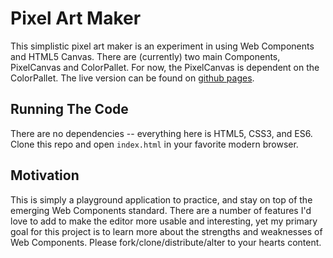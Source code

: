 # Pixel Art Maker

This simplistic pixel art maker is an experiment in using Web Components and HTML5 Canvas.  There are (currently) two main Components, PixelCanvas and ColorPallet. For now, the PixelCanvas is dependent on the ColorPallet. The live version can be found on [github pages](https://tebba-von-mathenstein.github.io/pixel-art-maker/).

## Running The Code

There are no dependencies -- everything here is HTML5, CSS3, and ES6. Clone this repo and open `index.html` in your favorite modern browser.

## Motivation

This is simply a playground application to practice, and stay on top of the emerging Web Components standard. There are a number of features I'd love to add to make the editor more usable and interesting, yet my primary goal for this project is to learn more about the strengths and weaknesses of Web Components. Please fork/clone/distribute/alter to your hearts content. 

